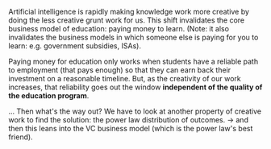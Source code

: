 Artificial intelligence is rapidly making knowledge work more creative by doing the less creative grunt work for us. This shift invalidates the core business model of education: paying money to learn. (Note: it also invalidates the business models in which someone else is paying for you to learn: e.g. government subsidies, ISAs).

Paying money for education only works when students have a reliable path to employment (that pays enough) so that they can earn back their investment on a reasonable timeline. But, as the creativity of our work increases, that reliability goes out the window **independent of the quality of the education program**.






...
Then what's the way out? We have to look at another property of creative work to find the solution: the power law distribution of outcomes. -> and then this leans into the VC business model (which is the power law's best friend).
